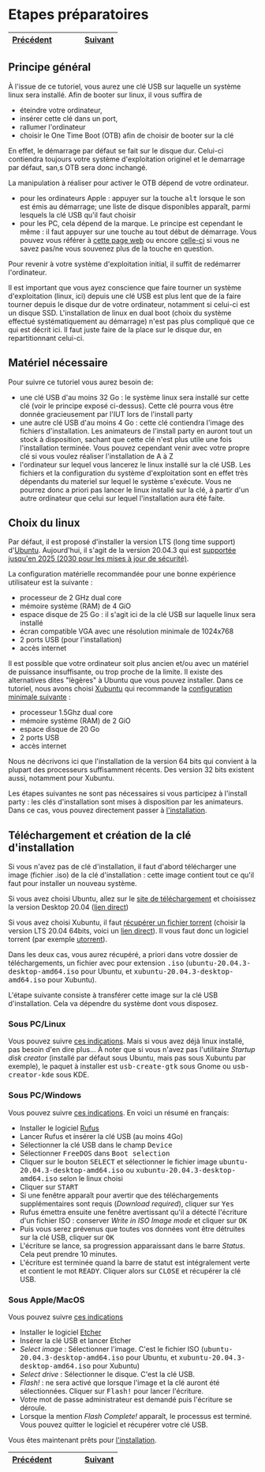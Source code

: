  # Etapes préparatoires
 
 | [Précédent](README.md) | &nbsp;&nbsp;&nbsp;&nbsp;&nbsp;&nbsp;&nbsp;&nbsp; | [Suivant](Installation.md) |
 | :---   | :---: |    ---: |
 
 
 ## Principe général
 À l'issue de ce tutoriel, vous aurez une clé USB sur laquelle un système linux sera installé. Afin de booter sur linux, il vous suffira de
 - éteindre votre ordinateur, 
 - insérer cette clé dans un port, 
 - rallumer l'ordinateur
 - choisir le One Time Boot (OTB) afin de choisir de booter sur la clé

 En effet, le démarrage par défaut se fait sur le disque dur. Celui-ci contiendra toujours votre système d'exploitation originel et le demarrage par défaut, san,s OTB sera donc inchangé. 
 
 La manipulation à réaliser pour activer le OTB dépend de votre ordinateur.
 - pour les ordinateurs Apple : appuyer sur la touche <tt>alt</tt> lorsque le son est émis au démarrage; une liste de disque disponibles apparaît, parmi lesquels la clé USB qu'il faut choisir
 - pour les PC, cela dépend de la marque. Le principe est cependant le même : il faut appuyer sur une touche au tout début de démarrage. Vous pouvez vous référer à [cette page web](https://www.disk-image.com/faq-bootmenu.htm) ou encore [celle-ci](https://techofide.com/blogs/boot-menu-option-keys-for-all-computers-and-laptops-updated-list-2021-techofide/) si vous ne savez pas/ne vous souvenez plus de la touche en question.

 Pour revenir à votre système d'exploitation initial, il suffit de redémarrer l'ordinateur.
 
 Il est important que vous ayez conscience que faire tourner un système d'exploitation (linux, ici) depuis une clé USB est plus lent que de la faire tourner depuis le disque dur de votre ordinateur, notamment si celui-ci est un disque SSD. L'installation de linux en dual boot (choix du système effectué systématiquement au démarrage) n'est pas plus compliqué que ce qui est décrit ici. Il faut juste faire de la place sur le disque dur, en repartitionnant celui-ci.
 
 ## Matériel nécessaire
 Pour suivre ce tutoriel vous aurez besoin de:
 - une clé USB d'au moins 32 Go : le système linux sera installé sur cette clé (voir le principe exposé ci-dessus). Cette clé pourra vous être donnée gracieusement par l'IUT lors de l'install party
 - une autre clé USB d'au moins 4 Go : cette clé contiendra l'image des fichiers d'installation. Les animateurs de l'install party en auront tout un stock à disposition, sachant que cette clé n'est plus utile une fois l'installation terminée. Vous pouvez cependant venir avec votre propre clé si vous voulez réaliser l'installation de A à Z
 - l'ordinateur sur lequel vous lancerez le linux installé sur la clé USB. Les fichiers et la configuration du système d'exploitation sont en effet très dépendants du materiel sur lequel le système s'exécute. Vous ne pourrez donc a priori pas lancer le linux installé sur la clé, à partir d'un autre ordinateur que celui sur lequel l'installation aura été faite.

## Choix du linux
Par défaut, il est proposé d'installer la version LTS (long time support) d'[Ubuntu](https://ubuntu.com). Aujourd'hui, il s'agit de la version 20.04.3 qui est [supportée jusqu'en 2025 (2030 pour les mises à jour de sécurité)](https://ubuntu.com/about/release-cycle).


La configuration matérielle recommandée pour une bonne expérience utilisateur est la suivante :
- processeur de 2 GHz dual core
- mémoire système (RAM) de 4 GiO
- espace disque de 25 Go : il s'agit ici de la clé USB sur laquelle linux sera installé
- écran compatible VGA avec une résolution minimale de 1024x768
- 2 ports USB (pour l'installation)
- accès internet

Il est possible que votre ordinateur soit plus ancien et/ou avec un matériel de puissance insuffisante, ou trop proche de la limite. Il existe des alternatives dites "lègères" à Ubuntu que vous pouvez installer. Dans ce tutoriel, nous avons choisi [Xubuntu](https://xubuntu.org) qui recommande la [configuration minimale suivante](https://xubuntu.org/requirements/) :
- processeur 1.5Ghz dual core
- mémoire système (RAM) de 2 GiO
- espace disque de 20 Go
- 2 ports USB
- accès internet

Nous ne décrivons ici que l'installation de la version 64 bits qui convient à la plupart des processeurs suffisamment récents. Des version 32 bits existent aussi, notamment pour Xubuntu.


Les étapes suivantes ne sont pas nécessaires si vous participez à l'install party : les clés d'installation sont mises à disposition par les animateurs. Dans ce cas, vous pouvez directement passer à [l'installation](Installation.md).

## Téléchargement et création de la clé d'installation
Si vous n'avez pas de clé d'installation, il faut d'abord télécharger une image (fichier .iso) de la clé d'installation : cette image contient tout ce qu'il faut pour installer un nouveau système.

Si vous avez choisi Ubuntu, allez sur le [site de téléchargement](https://ubuntu.com/#download) et choisissez la version Desktop 20.04 ([lien direct](https://ubuntu.com/download/desktop/thank-you?version=20.04.3&architecture=amd64))

Si vous avez choisi Xubuntu, il faut [récupérer un fichier torrent](https://xubuntu.org/download) (choisir la version LTS 20.04 64bits, voici un [lien direct](https://torrent.ubuntu.com/xubuntu/releases/focal/release/desktop/xubuntu-20.04.3-desktop-amd64.iso.torrent)). Il vous faut donc un logiciel torrent (par exemple [utorrent](https://www.utorrent.com)).

Dans les deux cas, vous aurez récupéré, a priori dans votre dossier de téléchargements, un fichier avec pour extension <tt>.iso</tt> (<tt>ubuntu-20.04.3-desktop-amd64.iso</tt> pour Ubuntu, et <tt>xubuntu-20.04.3-desktop-amd64.iso</tt> pour Xubuntu). 

L'étape suivante consiste à transférer cette image sur la clé USB d'installation. Cela va dépendre du système dont vous disposez.

### Sous PC/Linux 
Vous pouvez suivre [ces indications](https://ubuntu.com/tutorials/create-a-usb-stick-on-ubuntu#1-overview). Mais si vous avez déjà linux installé, pas besoin d'en dire plus... À noter que si vous n'avez pas l'utilitaire *Startup disk creator* (installé par défaut sous Ubuntu, mais pas sous Xubuntu par exemple), le paquet à installer est <tt>usb-create-gtk</tt> sous Gnome ou <tt>usb-creator-kde</tt> sous KDE.

### Sous PC/Windows
Vous pouvez suivre [ces indications](https://ubuntu.com/tutorials/create-a-usb-stick-on-windows#1-overview). En voici un résumé en français:
- Installer le logiciel [Rufus](https://rufus.ie/)
- Lancer Rufus et insérer la clé USB (au moins 4Go)
- Sélectionner la clé USB dans le champ <tt>Device</tt>
- Sélectionner <tt>FreeDOS</tt> dans <tt>Boot selection</tt>
- Cliquer sur le bouton <tt>SELECT</tt> et sélectionner le fichier image <tt>ubuntu-20.04.3-desktop-amd64.iso</tt> ou <tt>xubuntu-20.04.3-desktop-amd64.iso</tt> selon le linux choisi
- Cliquer sur <tt>START</tt>
- Si une fenêtre apparaît pour avertir que des téléchargements supplémentaires sont requis (*Download required*), cliquer sur <tt>Yes</tt>
- Rufus émettra ensuite une fenêtre avertissant qu'il a détecté l'écriture d'un fichier ISO : conserver *Write in ISO Image mode* et cliquer sur <tt>OK</tt>
- Puis vous serez prévenus que toutes vos données vont être détruites sur la clé USB, cliquer sur <tt>OK</tt>
- L'écriture se lance, sa progression apparaissant dans le barre *Status*. Cela peut prendre 10 minutes.
- L'écriture est terminée quand la barre de statut est intégralement verte et contient le mot <tt>READY</tt>. Cliquer alors sur <tt>CLOSE</tt> et récupérer la clé USB.

### Sous Apple/MacOS
Vous pouvez suivre [ces indications](https://ubuntu.com/tutorials/create-a-usb-stick-on-macos#1-overview)
- Installer le logiciel [Etcher](https://etcher.io/)
- Insérer la clé USB et lancer Etcher
- *Select image* : Sélectionner l'image. C'est le fichier ISO (<tt>ubuntu-20.04.3-desktop-amd64.iso</tt> pour Ubuntu, et <tt>xubuntu-20.04.3-desktop-amd64.iso</tt> pour Xubuntu)
- *Select drive* : Sélectionner le disque. C'est la clé USB.
- *Flash!* : ne sera activé que lorsque l'image et la clé auront été sélectionnées. Cliquer sur <tt>Flash!</tt> pour lancer l'écriture. 
- Votre mot de passe administrateur est demandé puis l'écriture se déroule.
- Lorsque la mention *Flash Complete!* apparaît, le processus est terminé. Vous pouvez quitter le logiciel et récupérer votre clé USB.

Vous êtes maintenant prêts pour [l'installation](Installation.md).

| [Précédent](README.md) | &nbsp;&nbsp;&nbsp;&nbsp;&nbsp;&nbsp;&nbsp;&nbsp; | [Suivant](Installation.md) |
 | :---   | :---: |    ---: |
